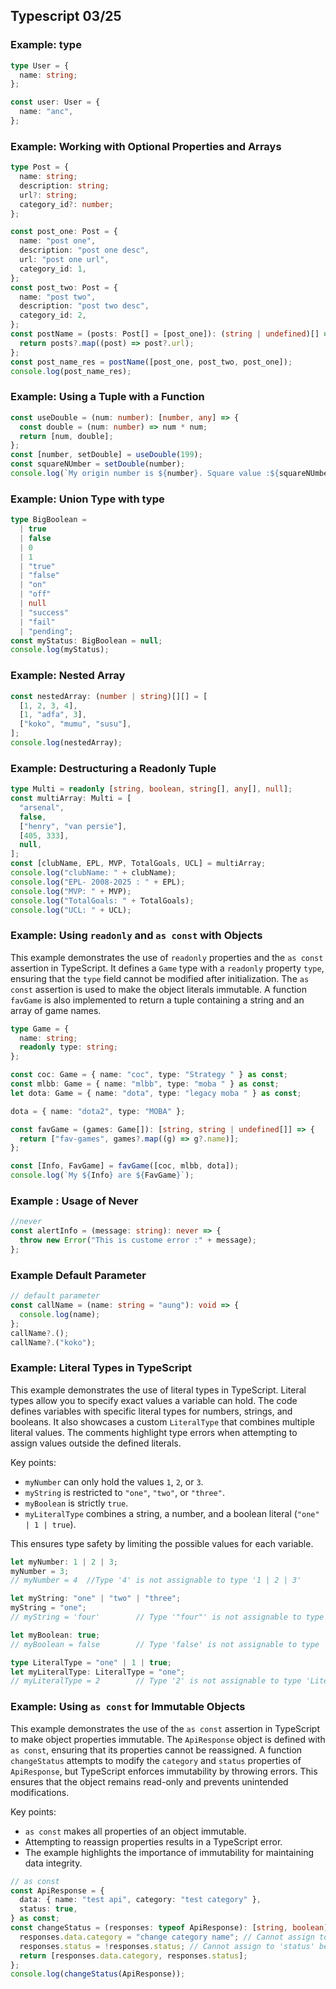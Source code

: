 ## Typescript 03/25

### Example: type

```typescript
type User = {
  name: string;
};

const user: User = {
  name: "anc",
};
```

### Example: Working with Optional Properties and Arrays

```typescript
type Post = {
  name: string;
  description: string;
  url?: string;
  category_id?: number;
};

const post_one: Post = {
  name: "post one",
  description: "post one desc",
  url: "post one url",
  category_id: 1,
};
const post_two: Post = {
  name: "post two",
  description: "post two desc",
  category_id: 2,
};
const postName = (posts: Post[] = [post_one]): (string | undefined)[] => {
  return posts?.map((post) => post?.url);
};
const post_name_res = postName([post_one, post_two, post_one]);
console.log(post_name_res);
```

### Example: Using a Tuple with a Function

```typescript
const useDouble = (num: number): [number, any] => {
  const double = (num: number) => num * num;
  return [num, double];
};
const [number, setDouble] = useDouble(199);
const squareNUmber = setDouble(number);
console.log(`My origin number is ${number}. Square value :${squareNUmber}`);
```

### Example: Union Type with type

```typescript
type BigBoolean =
  | true
  | false
  | 0
  | 1
  | "true"
  | "false"
  | "on"
  | "off"
  | null
  | "success"
  | "fail"
  | "pending";
const myStatus: BigBoolean = null;
console.log(myStatus);
```

### Example: Nested Array

```typescript
const nestedArray: (number | string)[][] = [
  [1, 2, 3, 4],
  [1, "adfa", 3],
  ["koko", "mumu", "susu"],
];
console.log(nestedArray);
```

### Example: Destructuring a Readonly Tuple

```typescript
type Multi = readonly [string, boolean, string[], any[], null];
const multiArray: Multi = [
  "arsenal",
  false,
  ["henry", "van persie"],
  [405, 333],
  null,
];
const [clubName, EPL, MVP, TotalGoals, UCL] = multiArray;
console.log("clubName: " + clubName);
console.log("EPL- 2008-2025 : " + EPL);
console.log("MVP: " + MVP);
console.log("TotalGoals: " + TotalGoals);
console.log("UCL: " + UCL);
```

### Example: Using `readonly` and `as const` with Objects

This example demonstrates the use of `readonly` properties and the `as const` assertion in TypeScript. It defines a `Game` type with a `readonly` property `type`, ensuring that the `type` field cannot be modified after initialization. The `as const` assertion is used to make the object literals immutable. A function `favGame` is also implemented to return a tuple containing a string and an array of game names.

```typescript
type Game = {
  name: string;
  readonly type: string;
};

const coc: Game = { name: "coc", type: "Strategy " } as const;
const mlbb: Game = { name: "mlbb", type: "moba " } as const;
let dota: Game = { name: "dota", type: "legacy moba " } as const;

dota = { name: "dota2", type: "MOBA" };

const favGame = (games: Game[]): [string, string | undefined[]] => {
  return ["fav-games", games?.map((g) => g?.name)];
};

const [Info, FavGame] = favGame([coc, mlbb, dota]);
console.log(`My ${Info} are ${FavGame}`);
```

### Example : Usage of Never

```typescript
//never
const alertInfo = (message: string): never => {
  throw new Error("This is custome error :" + message);
};
```

### Example Default Parameter

```typescript
// default parameter
const callName = (name: string = "aung"): void => {
  console.log(name);
};
callName?.();
callName?.("koko");
```

### Example: Literal Types in TypeScript

This example demonstrates the use of literal types in TypeScript. Literal types allow you to specify exact values a variable can hold. The code defines variables with specific literal types for numbers, strings, and booleans. It also showcases a custom `LiteralType` that combines multiple literal values. The comments highlight type errors when attempting to assign values outside the defined literals.

Key points:

- `myNumber` can only hold the values `1`, `2`, or `3`.
- `myString` is restricted to `"one"`, `"two"`, or `"three"`.
- `myBoolean` is strictly `true`.
- `myLiteralType` combines a string, a number, and a boolean literal (`"one" | 1 | true`).

This ensures type safety by limiting the possible values for each variable.

```typescript
let myNumber: 1 | 2 | 3;
myNumber = 3;
// myNumber = 4  //Type '4' is not assignable to type '1 | 2 | 3'

let myString: "one" | "two" | "three";
myString = "one";
// myString = 'four'        // Type '"four"' is not assignable to type '"one" | "two" | "three"'

let myBoolean: true;
// myBoolean = false        // Type 'false' is not assignable to type 'true'

type LiteralType = "one" | 1 | true;
let myLiteralType: LiteralType = "one";
// myLiteralType = 2        // Type '2' is not assignable to type 'LiteralType'
```

### Example: Using `as const` for Immutable Objects

This example demonstrates the use of the `as const` assertion in TypeScript to make object properties immutable. The `ApiResponse` object is defined with `as const`, ensuring that its properties cannot be reassigned. A function `changeStatus` attempts to modify the `category` and `status` properties of `ApiResponse`, but TypeScript enforces immutability by throwing errors. This ensures that the object remains read-only and prevents unintended modifications.

Key points:

- `as const` makes all properties of an object immutable.
- Attempting to reassign properties results in a TypeScript error.
- The example highlights the importance of immutability for maintaining data integrity.

```typescript
// as const
const ApiResponse = {
  data: { name: "test api", category: "test category" },
  status: true,
} as const;
const changeStatus = (responses: typeof ApiResponse): [string, boolean] => {
  responses.data.category = "change category name"; // Cannot assign to 'category' because it is a read-only property.
  responses.status = !responses.status; // Cannot assign to 'status' because it is a read-only property.
  return [responses.data.category, responses.status];
};
console.log(changeStatus(ApiResponse));
```
